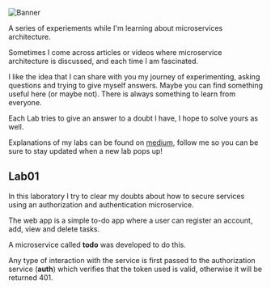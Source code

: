 
![Banner](https://i.imgur.com/VpfFb6c.png)


A series of experiements while I'm learning about microservices architecture.

Sometimes I come across articles or videos where microservice architecture is discussed, and each time I am fascinated.

I like the idea that I can share with you my journey of experimenting, asking questions and trying to give myself answers. Maybe you can find something useful here (or maybe not). There is always something to learn from everyone.

Each Lab tries to give an answer to a doubt I have, I hope to solve yours as well.

Explanations of my labs can be found on [medium](https://medium.com/@anotherbuginthecode), follow me so you can be sure to stay updated when a new lab pops up!



## Lab01

In this laboratory I try to clear my doubts about how to secure services using an authorization and authentication microservice.

The web app is a simple to-do app where a user can register an account, add, view and delete tasks.

A microservice called **todo** was developed to do this.

Any type of interaction with the service is first passed to the authorization service (**auth**) which verifies that the token used is valid, otherwise it will be returned 401.


